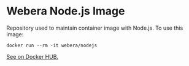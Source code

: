 # Webera Node.js Image

Repository used to maintain container image with Node.js. To use this image:

    docker run --rm -it webera/nodejs

[See on Docker HUB.](https://hub.docker.com/r/webera/nodejs)
